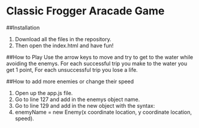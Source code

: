 Classic Frogger Aracade Game
===============================
 
##Installation
1. Download all the files in the repository.
2. Then open the index.html and have fun!

##How to Play
Use the arrow keys to move and try to get to the water while avoiding the enemys.
For each successful trip you make to the water you get 1 point,
For each unsuccessful trip you lose a life.

##How to add more enemies or change their speed
1. Open up the app.js file.
2. Go to line 127 and add in the enemys object name.
3. Go to line 129 and add in the new object with the syntax:
4. enemyName = new Enemy(x coordinate location, y coordinate location, speed).
